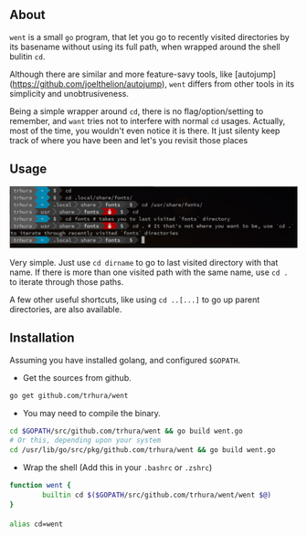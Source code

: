 ## About

`went` is a small `go` program, that let you go to recently visited
directories by its basename without using its full path, when wrapped
around the shell bulitin `cd`.

Although there are similar and more feature-savy tools, like
[autojump] (https://github.com/joelthelion/autojump), `went` differs
from other tools in its simplicity and unobtrusiveness.

Being a simple wrapper around `cd`, there is no flag/option/setting to
remember, and `want` tries not to interfere with normal `cd` usages.
Actually, most of the time, you wouldn't even notice it is there. It
just silenty keep track of where you have been and let's you revisit
those places

## Usage

![Usage](doc/usage.png)

Very simple. Just use `cd dirname` to go to last visited directory
with that name. If there is more than one visited path with the same
name, use `cd .` to iterate through those paths.

A few other useful shortcuts, like using `cd ..[...]` to go up parent
directories, are also available.

## Installation

Assuming you have installed golang, and configured `$GOPATH`.

+ Get the sources from github.
```sh
go get github.com/trhura/went
```

+ You may need to compile the binary.
```sh
cd $GOPATH/src/github.com/trhura/went && go build went.go
# Or this, depending upon your system
cd /usr/lib/go/src/pkg/github.com/trhura/went && go build went.go
```

+ Wrap the shell (Add this in your `.bashrc` or `.zshrc`)
```bash
function went {
        builtin cd $($GOPATH/src/github.com/trhura/went/went $@)
}

alias cd=went
```
